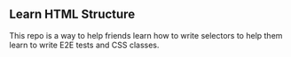 Learn HTML Structure
--------------------

 This repo is a way to help friends learn how to write selectors to help them learn to write
 E2E tests and CSS classes.